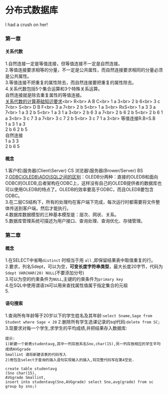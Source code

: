 # 分布式数据库
I had a crush on her!
### 第一章
#### 关系代数
1.自然连接一定是等值连接，但等值连接不一定是自然连接。<br>
2.等值连接要求相等的分量，不一定是公共属性，而自然连接要求相同的分量必须是公共属性。<br>
3.等值连接不把重复的属性除去，而自然连接要把重复的属性除去。<br>
4.关系代数包括5个集合运算和3个特殊关系运算。<br>
自然连接就是除去重复属性的等值连接。<br>
[关系代数的计算基础知识要求](https://www.sogou.com/link?url=DSOYnZeCC_owkDvmYG0gMz-JrNZwwuWK1JG7YC2B9Nw-tFzkIQ3_Tp8-QMMFL5y4HWJXhi2GHbWuLaNMGv04nw..)<br>
R<br>
A B C<br>
1 a 3<br>
2 b 6<br>
3 c 7<br>
S<br>
D B F<br>
3 a 7<br>
2 b 5<br>
1 a 3<br>
RxS<br>
1 a 3 3 a 7<br>
1 a 3 2 b 5<br>
1 a 3 1 a 3<br>
2 b 6 3 a 7<br>
2 b 6 2 b 5<br>
2 b 6 1 a 3<br>
3 c 7 3 a 7<br>
3 c 7 2 b 5<br>
3 c 7 1 a 3<br>
等值连接R.B=S.B<br>
1 a 3 1 a 3<br>
2 b 6 2 b 5<br>
自然连接<br>
1 a 3 3<br>
2 b 6 5<br>
#### 概念
1.客户机\服务器(Client\Server) CS  浏览器\服务器(Brower/Server) BS<br>
2.[ODBC\OLEDB\ADO\SQL之间的区别](http://www.cnblogs.com/yuanfubiao/archive/2010/12/22/1914149.html)：OLEDB分两种：直接的OLEDB和面向ODBC的OLEDB,后者架构在ODBC上，这样没有自己的OLEDB提供者的数据库也可以使用OLEDB的特点了。OLEDB的效率要高于ODBC，而且OLEDB要包含ODBC。<br>
3.在二层CS结构下，所有的处理均在客户端下完成，每次运行时都需要将文件整体传送到客户端，然后才能执行。<br>
4.数据库数据模型的三种基本模型是：层次、网状、关系。<br>
5.数据库管理系统可描述为用户接口、查询处理、查询优化、存储管理。<br>


### 第二章
#### 概念
1.在SELECT中省略`distinct`  时相当于用  `all`  ,即保留结果表中取值重复的行。<br>
2.要求，列名Sdept，可以为空，**可变长度字符串类型**，最大长度20字节，代码为`Sdept VARCHAR(20) NULL`(不要添加分号)<br>
3.可以为空的约束条件为` NULL `,主键的约束条件为`primary key` <br>
4.在SQL中使用谓语`IN`可以用来查找属性值属于指定集合的元祖<br>
5.

#### 语句搜索
1.查询所有年龄等于20岁以下的学生姓名及其年龄:`select Sname,Sage from Student where Sage < 20`
2.删除所有学生选课记录的sql代码:`delete from SC;`<br>
3.现要求对每一个学生,求学生的平均成绩,并把结果存入数据库:
```
提示:
1)新建一个新表studentavg,其中一列存放系名Sno,char(15),另一列存放相应的学生平均成绩AVGgrade
Smallint 请将新建该表的代码写入
2)用包含select子查询的插入语句实现输入的插入,将完整代码写在第4空处.

create table studentavg
(Sno char(15),
AVGgrade Smallint,
insert into studentavg(Sno,AVGgrade) select Sno,avg(grade) from sc group by sno;)
```
